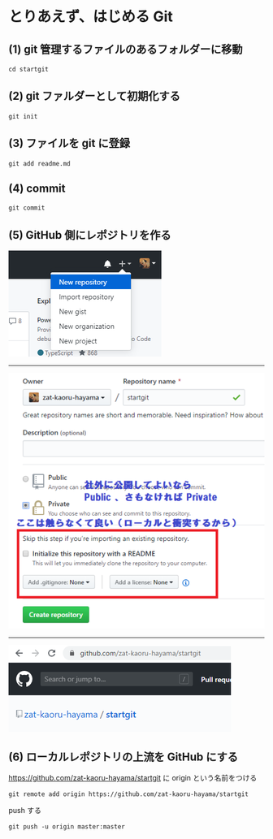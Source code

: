 とりあえず、はじめる Git
========================

(1) git 管理するファイルのあるフォルダーに移動
----------------------------------------------

```
cd startgit
```

(2) git ファルダーとして初期化する
----------------------------------

```
git init
```

(3) ファイルを git に登録
-------------------------

```
git add readme.md
```

(4) commit
----------

```
git commit
```

(5) GitHub 側にレポジトリを作る
-------------------------------

<img src="1.png" />

---------

<img src="2.png" />

---------

<img src="3.png" />

(6) ローカルレポジトリの上流を GitHub にする
--------------------------------------------

https://github.com/zat-kaoru-hayama/startgit に origin という名前をつける

```
git remote add origin https://github.com/zat-kaoru-hayama/startgit
```

push する

```
git push -u origin master:master
```

